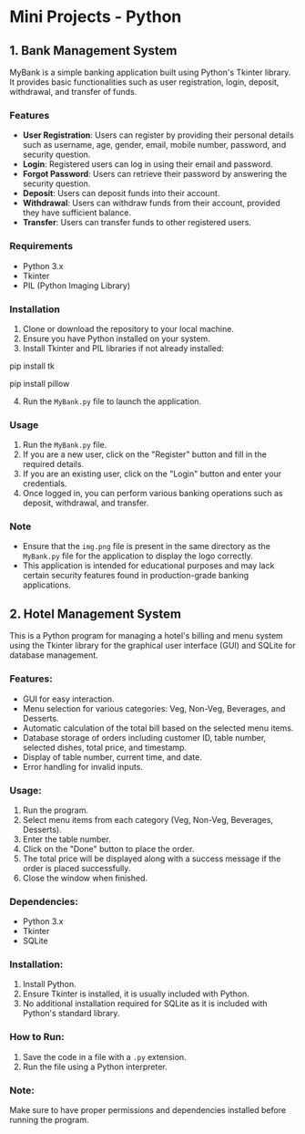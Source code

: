 
# Mini Projects - Python

## 1. Bank Management System

MyBank is a simple banking application built using Python's Tkinter library. It provides basic functionalities such as user registration, login, deposit, withdrawal, and transfer of funds.

### Features
- **User Registration**: Users can register by providing their personal details such as username, age, gender, email, mobile number, password, and security question.
- **Login**: Registered users can log in using their email and password.
- **Forgot Password**: Users can retrieve their password by answering the security question.
- **Deposit**: Users can deposit funds into their account.
- **Withdrawal**: Users can withdraw funds from their account, provided they have sufficient balance.
- **Transfer**: Users can transfer funds to other registered users.

### Requirements
- Python 3.x
- Tkinter
- PIL (Python Imaging Library)

### Installation
1. Clone or download the repository to your local machine.
2. Ensure you have Python installed on your system.
3. Install Tkinter and PIL libraries if not already installed:

  pip install tk

  pip install pillow

4. Run the `MyBank.py` file to launch the application.

### Usage
1. Run the `MyBank.py` file.
2. If you are a new user, click on the "Register" button and fill in the required details.
3. If you are an existing user, click on the "Login" button and enter your credentials.
4. Once logged in, you can perform various banking operations such as deposit, withdrawal, and transfer.

### Note
- Ensure that the `img.png` file is present in the same directory as the `MyBank.py` file for the application to display the logo correctly.
- This application is intended for educational purposes and may lack certain security features found in production-grade banking applications.

## 2. Hotel Management System

This is a Python program for managing a hotel's billing and menu system using the Tkinter library for the graphical user interface (GUI) and SQLite for database management.

### Features:
- GUI for easy interaction.
- Menu selection for various categories: Veg, Non-Veg, Beverages, and Desserts.
- Automatic calculation of the total bill based on the selected menu items.
- Database storage of orders including customer ID, table number, selected dishes, total price, and timestamp.
- Display of table number, current time, and date.
- Error handling for invalid inputs.

### Usage:
1. Run the program.
2. Select menu items from each category (Veg, Non-Veg, Beverages, Desserts).
3. Enter the table number.
4. Click on the "Done" button to place the order.
5. The total price will be displayed along with a success message if the order is placed successfully.
6. Close the window when finished.

### Dependencies:
- Python 3.x
- Tkinter
- SQLite

### Installation:
1. Install Python.
2. Ensure Tkinter is installed, it is usually included with Python.
3. No additional installation required for SQLite as it is included with Python's standard library.

### How to Run:
1. Save the code in a file with a `.py` extension.
2. Run the file using a Python interpreter.


### Note:
Make sure to have proper permissions and dependencies installed before running the program.
